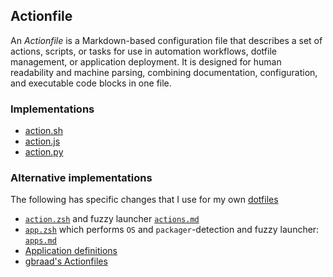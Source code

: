 Actionfile
----------

An _Actionfile_ is a Markdown-based configuration file that describes a set of actions, scripts, or tasks for use in automation workflows, dotfile management, or application deployment. It is designed for human readability and machine parsing, combining documentation, configuration, and executable code blocks in one file.


### Implementations

  - [action.sh](https://github.com/actionfile/action.sh)
  - [action.js](https://github.com/actionfile/action.js)
  - [action.py](https://github.com/actionfile/action.py)


### Alternative implementations

The following has specific changes that I use for my own [dotfiles](https://dotfiles.gbraad.nl)

  - [`action.zsh`](https://github.com/gbraad-dotfiles/upstream/blob/main/zsh/.zshrc.d/action.zsh) and fuzzy launcher [`actions.md`](https://github.com/gbraad-dotfiles/applications/blob/main/actions.md)
  - [`app.zsh`](https://github.com/gbraad-dotfiles/upstream/blob/main/zsh/.zshrc.d/app.zsh) which performs `OS` and `packager`-detection and fuzzy launcher: [`apps.md`](https://github.com/gbraad-dotfiles/applications/blob/main/apps.md)
  - [Application definitions](https://github.com/gbraad-dotfiles/applications)
  - [gbraad's Actionfiles](https://github.com/gbraad-dotfiles/actionfiles)
